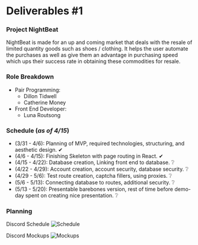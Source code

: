 # Deliverables #1

### Project NightBeat

NightBeat is made for an up and coming market that deals with the resale of limited quantity goods such as shoes / clothing. It helps the user automate the purchases as well as give them an advantage in purchasing speed which ups their success rate in obtaining these commodities for resale. 

### Role Breakdown
  - Pair Programming:
    - Dillon Tidwell
    - Catherine Money
  - Front End Developer:
    - Luna Routsong
       
### Schedule (*as* *of* *4/15*)

  * (3/31 - 4/6): Planning of MVP, required technologies, structuring, and aesthetic design. ✔
  * (4/6 - 4/15): Finishing Skeleton with page routing in React. ✔
  * (4/15 - 4/22): Database creation, Linking front end to database. ❔
  * (4/22 - 4/29): Account creation, account security, database security. ❔
  * (4/29 - 5/6): Test route creation, captcha fillers, using proxies. ❔
  * (5/6 - 5/13): Connecting database to routes, additional security. ❔
  * (5/13 - 5/20): Presentable barebones version, rest of time before demo-day spent on creating nice presentation. ❔
  
  ### Planning 
  
  Discord Schedule
![Schedule](https://puu.sh/Dh5Hk/d78843457e.png)


  Discord Mockups
![Mockups](https://puu.sh/Dh5Ix/4046c797a4.png)
